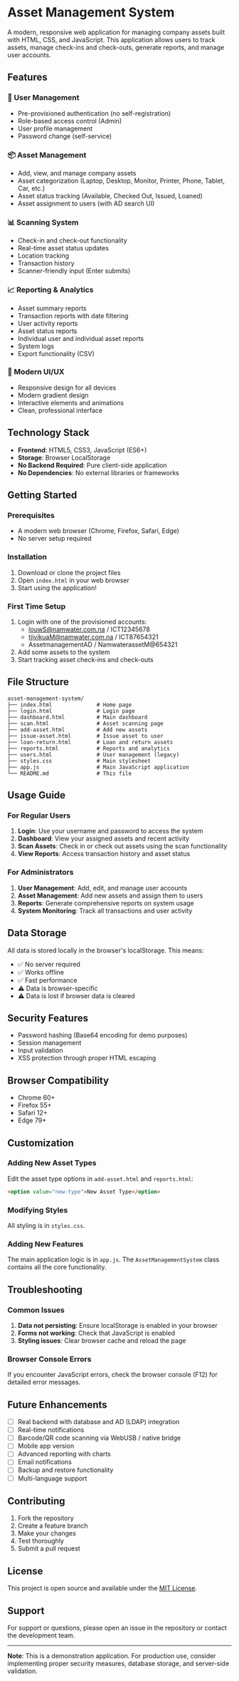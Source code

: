 # Asset Management System

A modern, responsive web application for managing company assets built with HTML, CSS, and JavaScript. This application allows users to track assets, manage check-ins and check-outs, generate reports, and manage user accounts.

## Features

### 🔐 User Management
- Pre-provisioned authentication (no self-registration)
- Role-based access control (Admin)
- User profile management
- Password change (self-service)

### 📦 Asset Management
- Add, view, and manage company assets
- Asset categorization (Laptop, Desktop, Monitor, Printer, Phone, Tablet, Car, etc.)
- Asset status tracking (Available, Checked Out, Issued, Loaned)
- Asset assignment to users (with AD search UI)

### 📊 Scanning System
- Check-in and check-out functionality
- Real-time asset status updates
- Location tracking
- Transaction history
- Scanner-friendly input (Enter submits)

### 📈 Reporting & Analytics
- Asset summary reports
- Transaction reports with date filtering
- User activity reports
- Asset status reports
- Individual user and individual asset reports
- System logs
- Export functionality (CSV)

### 🎨 Modern UI/UX
- Responsive design for all devices
- Modern gradient design
- Interactive elements and animations
- Clean, professional interface

## Technology Stack

- **Frontend**: HTML5, CSS3, JavaScript (ES6+)
- **Storage**: Browser LocalStorage
- **No Backend Required**: Pure client-side application
- **No Dependencies**: No external libraries or frameworks

## Getting Started

### Prerequisites
- A modern web browser (Chrome, Firefox, Safari, Edge)
- No server setup required

### Installation
1. Download or clone the project files
2. Open `index.html` in your web browser
3. Start using the application!

### First Time Setup
1. Login with one of the provisioned accounts:
   - louwS@namwater.com.na / ICT12345678
   - tjivikuaM@namwater.com.na / ICT87654321
   - AssetmanagementAD / NamwaterassetM@654321
2. Add some assets to the system
3. Start tracking asset check-ins and check-outs

## File Structure

```
asset-management-system/
├── index.html              # Home page
├── login.html              # Login page
├── dashboard.html          # Main dashboard
├── scan.html               # Asset scanning page
├── add-asset.html          # Add new assets
├── issue-asset.html        # Issue asset to user
├── loan-return.html        # Loan and return assets
├── reports.html            # Reports and analytics
├── users.html              # User management (legacy)
├── styles.css              # Main stylesheet
├── app.js                  # Main JavaScript application
└── README.md               # This file
```

## Usage Guide

### For Regular Users
1. **Login**: Use your username and password to access the system
2. **Dashboard**: View your assigned assets and recent activity
3. **Scan Assets**: Check in or check out assets using the scan functionality
4. **View Reports**: Access transaction history and asset status

### For Administrators
1. **User Management**: Add, edit, and manage user accounts
2. **Asset Management**: Add new assets and assign them to users
3. **Reports**: Generate comprehensive reports on system usage
4. **System Monitoring**: Track all transactions and user activity

## Data Storage

All data is stored locally in the browser's localStorage. This means:
- ✅ No server required
- ✅ Works offline
- ✅ Fast performance
- ⚠️ Data is browser-specific
- ⚠️ Data is lost if browser data is cleared

## Security Features

- Password hashing (Base64 encoding for demo purposes)
- Session management
- Input validation
- XSS protection through proper HTML escaping

## Browser Compatibility

- Chrome 60+
- Firefox 55+
- Safari 12+
- Edge 79+

## Customization

### Adding New Asset Types
Edit the asset type options in `add-asset.html` and `reports.html`:

```html
<option value="new-type">New Asset Type</option>
```

### Modifying Styles
All styling is in `styles.css`.

### Adding New Features
The main application logic is in `app.js`. The `AssetManagementSystem` class contains all the core functionality.

## Troubleshooting

### Common Issues

1. **Data not persisting**: Ensure localStorage is enabled in your browser
2. **Forms not working**: Check that JavaScript is enabled
3. **Styling issues**: Clear browser cache and reload the page

### Browser Console Errors
If you encounter JavaScript errors, check the browser console (F12) for detailed error messages.

## Future Enhancements

- [ ] Real backend with database and AD (LDAP) integration
- [ ] Real-time notifications
- [ ] Barcode/QR code scanning via WebUSB / native bridge
- [ ] Mobile app version
- [ ] Advanced reporting with charts
- [ ] Email notifications
- [ ] Backup and restore functionality
- [ ] Multi-language support

## Contributing

1. Fork the repository
2. Create a feature branch
3. Make your changes
4. Test thoroughly
5. Submit a pull request

## License

This project is open source and available under the [MIT License](LICENSE).

## Support

For support or questions, please open an issue in the repository or contact the development team.

---

**Note**: This is a demonstration application. For production use, consider implementing proper security measures, database storage, and server-side validation.